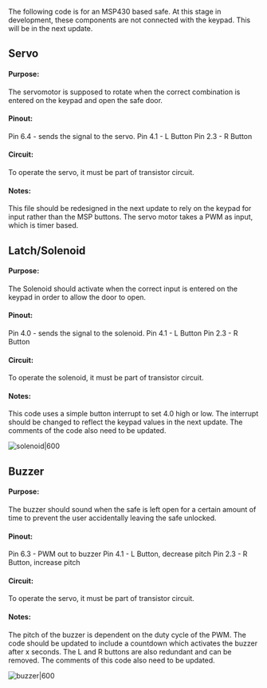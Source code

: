 The following code is for an MSP430 based safe. At this stage in development, these components are not connected with the keypad. This will be in the next update.

## Servo
#### Purpose:
The servomotor is supposed to rotate when the correct combination is entered on the keypad and open the safe door.
#### Pinout:
Pin 6.4 - sends the signal to the servo.
Pin 4.1 - L Button
Pin 2.3 - R Button
#### Circuit:
To operate the servo, it must be part of transistor circuit.
#### Notes:
This file should be redesigned in the next update to rely on the keypad for input rather than the MSP buttons. The servo motor takes a PWM as input, which is timer based.

## Latch/Solenoid
#### Purpose:
The Solenoid should activate when the correct input is entered on the keypad in order to allow the door to open.
#### Pinout:
Pin 4.0 - sends the signal to the solenoid.
Pin 4.1 - L Button
Pin 2.3 - R Button
#### Circuit:
To operate the solenoid, it must be part of transistor circuit.
#### Notes:
This code uses a simple button interrupt to set 4.0 high or low. The interrupt should be changed to reflect the keypad values in the next update. The comments of the code also need to be updated.

![solenoid|600](https://github.com/checht71/Keypad-Safe/assets/123195574/d980bdf8-9a3d-47a4-a850-ec0e367525ee)


## Buzzer
#### Purpose:
The buzzer should sound when the safe is left open for a certain amount of time to prevent the user accidentally leaving the safe unlocked.
#### Pinout:
Pin 6.3 - PWM out to buzzer
Pin 4.1 - L Button, decrease pitch
Pin 2.3 - R Button, increase pitch
#### Circuit:
To operate the servo, it must be part of transistor circuit.
#### Notes:
The pitch of the buzzer is dependent on the duty cycle of the PWM. The code should be updated to include a countdown which activates the buzzer after x seconds.
The L and R buttons are also redundant and can be removed. The comments of this code also need to be updated.

![buzzer|600](https://github.com/checht71/Keypad-Safe/assets/123195574/08b76177-584d-4f77-86bc-9eff4e05ad8c)
